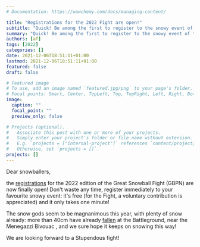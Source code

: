 ```yaml
---
# Documentation: https://wowchemy.com/docs/managing-content/

title: "Registrations for the 2022 Fight are open!"
subtitle: "Quick! Be among the first to register to the snowy event of the year!"
summary: "Quick! Be among the first to register to the snowy event of the year!"
authors: [af]
tags: [2022]
categories: []
date: 2021-12-06T18:51:11+01:00
lastmod: 2021-12-06T18:51:11+01:00
featured: false
draft: false

# Featured image
# To use, add an image named `featured.jpg/png` to your page's folder.
# Focal points: Smart, Center, TopLeft, Top, TopRight, Left, Right, BottomLeft, Bottom, BottomRight.
image:
  caption: ""
  focal_point: ""
  preview_only: false

# Projects (optional).
#   Associate this post with one or more of your projects.
#   Simply enter your project's folder or file name without extension.
#   E.g. `projects = ["internal-project"]` references `content/project/deep-learning/index.md`.
#   Otherwise, set `projects = []`.
projects: []
---
```


Dear snowballers,

the [registrations](/register) for the 2022 edition of the Great Snowball Fight (GBPN) are now finally open!
Don't waste any time, register immediately to your favourite snowy event: it's free (for the Fight, a voluntary contribution is appreciated) and it only takes one minute!

The snow gods seem to be magnanimous this year, with plenty of snow already: more than 40cm have already [fallen](/snow) at the Battleground, near the Menegazzi Bivouac , and we sure hope it keeps on snowing this way!

We are looking forward to a Stupendous fight!